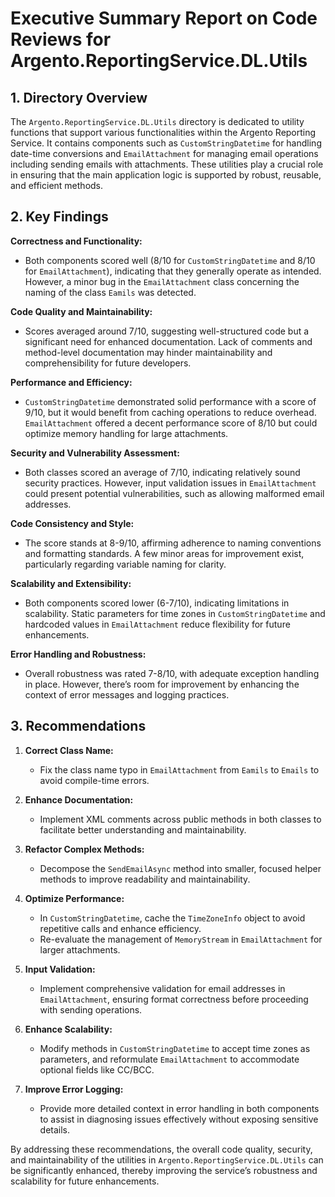 # Executive Summary Report on Code Reviews for Argento.ReportingService.DL.Utils

## 1. Directory Overview
The `Argento.ReportingService.DL.Utils` directory is dedicated to utility functions that support various functionalities within the Argento Reporting Service. It contains components such as `CustomStringDatetime` for handling date-time conversions and `EmailAttachment` for managing email operations including sending emails with attachments. These utilities play a crucial role in ensuring that the main application logic is supported by robust, reusable, and efficient methods.

## 2. Key Findings
**Correctness and Functionality:**  
- Both components scored well (8/10 for `CustomStringDatetime` and 8/10 for `EmailAttachment`), indicating that they generally operate as intended. However, a minor bug in the `EmailAttachment` class concerning the naming of the class `Eamils` was detected.

**Code Quality and Maintainability:**  
- Scores averaged around 7/10, suggesting well-structured code but a significant need for enhanced documentation. Lack of comments and method-level documentation may hinder maintainability and comprehensibility for future developers.

**Performance and Efficiency:**  
- `CustomStringDatetime` demonstrated solid performance with a score of 9/10, but it would benefit from caching operations to reduce overhead. `EmailAttachment` offered a decent performance score of 8/10 but could optimize memory handling for large attachments.

**Security and Vulnerability Assessment:**  
- Both classes scored an average of 7/10, indicating relatively sound security practices. However, input validation issues in `EmailAttachment` could present potential vulnerabilities, such as allowing malformed email addresses.

**Code Consistency and Style:**  
- The score stands at 8-9/10, affirming adherence to naming conventions and formatting standards. A few minor areas for improvement exist, particularly regarding variable naming for clarity.

**Scalability and Extensibility:**  
- Both components scored lower (6-7/10), indicating limitations in scalability. Static parameters for time zones in `CustomStringDatetime` and hardcoded values in `EmailAttachment` reduce flexibility for future enhancements.

**Error Handling and Robustness:**  
- Overall robustness was rated 7-8/10, with adequate exception handling in place. However, there’s room for improvement by enhancing the context of error messages and logging practices.

## 3. Recommendations
1. **Correct Class Name:** 
   - Fix the class name typo in `EmailAttachment` from `Eamils` to `Emails` to avoid compile-time errors.

2. **Enhance Documentation:**
   - Implement XML comments across public methods in both classes to facilitate better understanding and maintainability.

3. **Refactor Complex Methods:**
   - Decompose the `SendEmailAsync` method into smaller, focused helper methods to improve readability and maintainability.

4. **Optimize Performance:**
   - In `CustomStringDatetime`, cache the `TimeZoneInfo` object to avoid repetitive calls and enhance efficiency. 
   - Re-evaluate the management of `MemoryStream` in `EmailAttachment` for larger attachments.

5. **Input Validation:**
   - Implement comprehensive validation for email addresses in `EmailAttachment`, ensuring format correctness before proceeding with sending operations.

6. **Enhance Scalability:**
   - Modify methods in `CustomStringDatetime` to accept time zones as parameters, and reformulate `EmailAttachment` to accommodate optional fields like CC/BCC.

7. **Improve Error Logging:**
   - Provide more detailed context in error handling in both components to assist in diagnosing issues effectively without exposing sensitive details.

By addressing these recommendations, the overall code quality, security, and maintainability of the utilities in `Argento.ReportingService.DL.Utils` can be significantly enhanced, thereby improving the service’s robustness and scalability for future enhancements.
